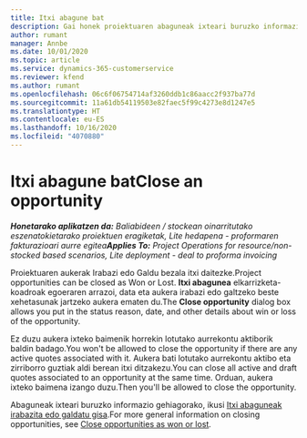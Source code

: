 ```yaml
---
title: Itxi abagune bat
description: Gai honek proiektuaren abaguneak ixteari buruzko informazioa ematen du.
author: rumant
manager: Annbe
ms.date: 10/01/2020
ms.topic: article
ms.service: dynamics-365-customerservice
ms.reviewer: kfend
ms.author: rumant
ms.openlocfilehash: 06c6f06754714af3260ddb1c86aacc2f937ba77d
ms.sourcegitcommit: 11a61db54119503e82faec5f99c4273e8d1247e5
ms.translationtype: HT
ms.contentlocale: eu-ES
ms.lasthandoff: 10/16/2020
ms.locfileid: "4070880"
---
```

# <a name="close-an-opportunity"></a><span data-ttu-id="145fd-103">Itxi abagune bat</span><span class="sxs-lookup"><span data-stu-id="145fd-103">Close an opportunity</span></span>

<span data-ttu-id="145fd-104">_**Honetarako aplikatzen da:** Baliabideen / stockean oinarritutako eszenatokietarako proiektuen eragiketak, Lite hedapena - proformaren fakturazioari aurre egitea_</span><span class="sxs-lookup"><span data-stu-id="145fd-104">_**Applies To:** Project Operations for resource/non-stocked based scenarios, Lite deployment - deal to proforma invoicing_</span></span>

<span data-ttu-id="145fd-105">Proiektuaren aukerak Irabazi edo Galdu bezala itxi daitezke.</span><span class="sxs-lookup"><span data-stu-id="145fd-105">Project opportunities can be closed as Won or Lost.</span></span> <span data-ttu-id="145fd-106">**Itxi abagunea** elkarrizketa-koadroak egoeraren arrazoi, data eta aukera irabazi edo galtzeko beste xehetasunak jartzeko aukera ematen du.</span><span class="sxs-lookup"><span data-stu-id="145fd-106">The **Close opportunity** dialog box allows you put in the status reason, date, and other details about win or loss of the opportunity.</span></span>

<span data-ttu-id="145fd-107">Ez duzu aukera ixteko baimenik horrekin lotutako aurrekontu aktiborik baldin badago.</span><span class="sxs-lookup"><span data-stu-id="145fd-107">You won't be allowed to close the opportunity if there are any active quotes associated with it.</span></span> <span data-ttu-id="145fd-108">Aukera bati lotutako aurrekontu aktibo eta zirriborro guztiak aldi berean itxi ditzakezu.</span><span class="sxs-lookup"><span data-stu-id="145fd-108">You can close all active and draft quotes associated to an opportunity at the same time.</span></span> <span data-ttu-id="145fd-109">Orduan, aukera ixteko baimena izango duzu.</span><span class="sxs-lookup"><span data-stu-id="145fd-109">Then you'll be allowed to close the opportunity.</span></span>

<span data-ttu-id="145fd-110">Abaguneak ixteari buruzko informazio gehiagorako, ikusi [Itxi abaguneak irabazita edo galdatu gisa](https://docs.microsoft.com/dynamics365/sales-enterprise/close-opportunity-won-lost-sales).</span><span class="sxs-lookup"><span data-stu-id="145fd-110">For more general information on closing opportunities, see [Close opportunities as won or lost](https://docs.microsoft.com/dynamics365/sales-enterprise/close-opportunity-won-lost-sales).</span></span>
